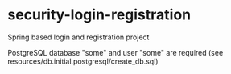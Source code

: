 # security-login-registration
Spring based login and registration project

PostgreSQL database "some" and user "some" are required (see resources/db.initial.postgresql/create_db.sql)
